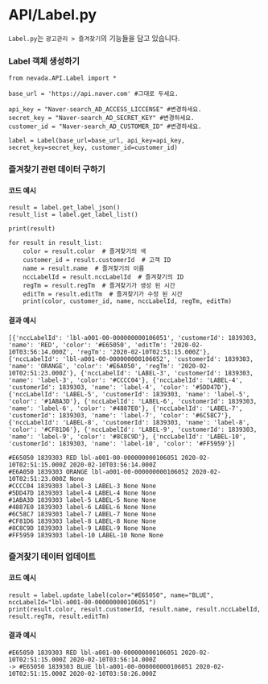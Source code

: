 # API/Label.py

`Label.py`는 `광고관리 > 즐겨찾기`의 기능들을 담고 있습니다. <br>


### Label 객체 생성하기
	from nevada.API.Label import *

	base_url = 'https://api.naver.com' #그대로 두세요.

	api_key = "Naver-search_AD_ACCESS_LICCENSE" #변경하세요.
	secret_key = "Naver-search_AD_SECRET_KEY" #변경하세요.
	customer_id = "Naver-search_AD_CUSTOMER_ID" #변경하세요.

	label = Label(base_url=base_url, api_key=api_key, secret_key=secret_key, customer_id=customer_id)


### 즐겨찾기 관련 데이터 구하기
#### 코드 예시
    result = label.get_label_json()
    result_list = label.get_label_list()
    
    print(result)
    
    for result in result_list:
        color = result.color  # 즐겨찾기의 색
	    customer_id = result.customerId  # 고객 ID
	    name = result.name  # 즐겨찾기의 이름
	    nccLabelId = result.nccLabelId  # 즐겨찾기의 ID
	    regTm = result.regTm  # 즐겨찾기가 생성 된 시간
	    editTm = result.editTm  # 즐겨찾기가 수정 된 시간
	    print(color, customer_id, name, nccLabelId, regTm, editTm)

#### 결과 예시
    [{'nccLabelId': 'lbl-a001-00-000000000106051', 'customerId': 1839303, 'name': 'RED', 'color': '#E65050', 'editTm': '2020-02-10T03:56:14.000Z', 'regTm': '2020-02-10T02:51:15.000Z'}, {'nccLabelId': 'lbl-a001-00-000000000106052', 'customerId': 1839303, 'name': 'ORANGE', 'color': '#E6A050', 'regTm': '2020-02-10T02:51:23.000Z'}, {'nccLabelId': 'LABEL-3', 'customerId': 1839303, 'name': 'label-3', 'color': '#CCCC04'}, {'nccLabelId': 'LABEL-4', 'customerId': 1839303, 'name': 'label-4', 'color': '#5DD47D'}, {'nccLabelId': 'LABEL-5', 'customerId': 1839303, 'name': 'label-5', 'color': '#1ABA3D'}, {'nccLabelId': 'LABEL-6', 'customerId': 1839303, 'name': 'label-6', 'color': '#4887E0'}, {'nccLabelId': 'LABEL-7', 'customerId': 1839303, 'name': 'label-7', 'color': '#6C58C7'}, {'nccLabelId': 'LABEL-8', 'customerId': 1839303, 'name': 'label-8', 'color': '#CF81D6'}, {'nccLabelId': 'LABEL-9', 'customerId': 1839303, 'name': 'label-9', 'color': '#8C8C9D'}, {'nccLabelId': 'LABEL-10', 'customerId': 1839303, 'name': 'label-10', 'color': '#FF5959'}]
    
    #E65050 1839303 RED lbl-a001-00-000000000106051 2020-02-10T02:51:15.000Z 2020-02-10T03:56:14.000Z
    #E6A050 1839303 ORANGE lbl-a001-00-000000000106052 2020-02-10T02:51:23.000Z None
    #CCCC04 1839303 label-3 LABEL-3 None None
    #5DD47D 1839303 label-4 LABEL-4 None None
    #1ABA3D 1839303 label-5 LABEL-5 None None
    #4887E0 1839303 label-6 LABEL-6 None None
    #6C58C7 1839303 label-7 LABEL-7 None None
    #CF81D6 1839303 label-8 LABEL-8 None None
    #8C8C9D 1839303 label-9 LABEL-9 None None
    #FF5959 1839303 label-10 LABEL-10 None None
    
   
### 즐겨찾기 데이터 업데이트
#### 코드 예시
    result = label.update_label(color="#E65050", name="BLUE", nccLabelId="lbl-a001-00-000000000106051")
    print(result.color, result.customerId, result.name, result.nccLabelId, result.regTm, result.editTm)
    
#### 결과 예시
    #E65050 1839303 RED lbl-a001-00-000000000106051 2020-02-10T02:51:15.000Z 2020-02-10T03:56:14.000Z
    -> #E65050 1839303 BLUE lbl-a001-00-000000000106051 2020-02-10T02:51:15.000Z 2020-02-10T03:58:26.000Z